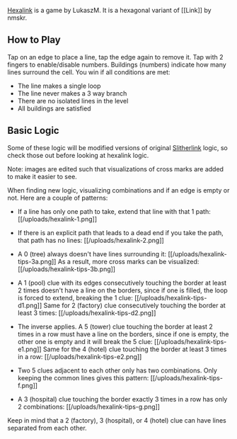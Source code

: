 [Hexalink](https://play.fancade.com/60D8A2D86F631309) is a game by LukaszM. It is a hexagonal variant of [[Link]] by nmskr.

## How to Play

Tap on an edge to place a line, tap the edge again to remove it. Tap with 2 fingers to enable/disable numbers. Buildings (numbers) indicate how many lines surround the cell. You win if all conditions are met:

* The line makes a single loop
* The line never makes a 3 way branch
* There are no isolated lines in the level
* All buildings are satisfied

## Basic Logic

Some of these logic will be modified versions of original [Slitherlink](https://www.conceptispuzzles.com/index.aspx?uri=puzzle/slitherlink/techniques) logic, so check those out before looking at hexalink logic.

Note: images are edited such that visualizations of cross marks are added to make it easier to see.

When finding new logic, visualizing combinations and if an edge is empty or not. Here are a couple of patterns:

* If a line has only one path to take, extend that line with that 1 path:
  [[/uploads/hexalink-1.png]]
* If there is an explicit path that leads to a dead end if you take the path, that path has no lines:
  [[/uploads/hexalink-2.png]]
* A 0 (tree) always doesn't have lines surrounding it:
  [[/uploads/hexalink-tips-3a.png]]
  As a result, more cross marks can be visualized:
  [[/uploads/hexalink-tips-3b.png]]
* A 1 (pool) clue with its edges consecutively touching the border at least 2 times doesn't have a line on the borders, since if one is filled, the loop is forced to extend, breaking the 1 clue:
  [[/uploads/hexalink-tips-d1.png]]
  Same for 2 (factory) clue consecutively touching the border at least 3 times:
  [[/uploads/hexalink-tips-d2.png]]

* The inverse applies. A 5 (tower) clue touching the border at least 2 times in a row must have a line on the borders, since if one is empty, the other one is empty and it will break the 5 clue:
  [[/uploads/hexalink-tips-e1.png]]
  Same for the 4 (hotel) clue touching the border at least 3 times in a row:
  [[/uploads/hexalink-tips-e2.png]]
  
* Two 5 clues adjacent to each other only has two combinations. Only keeping the common lines gives this pattern:
  [[/uploads/hexalink-tips-f.png]]
* A 3 (hospital) clue touching the border exactly 3 times in a row has only 2 combinations:
  [[/uploads/hexalink-tips-g.png]]

Keep in mind that a 2 (factory), 3 (hospital), or 4 (hotel) clue can have lines separated from each other.